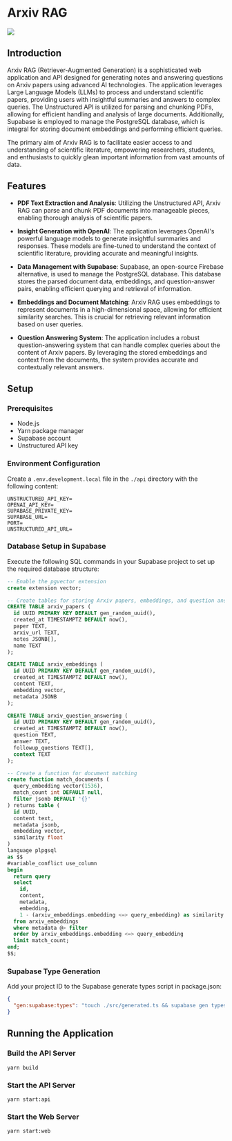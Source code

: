 # Arxiv RAG

![](https://raw.githubusercontent.com/extrawest/Arxiv-RAG/main/preview.gif)

## Introduction

Arxiv RAG (Retriever-Augmented Generation) is a sophisticated web application and API designed for generating notes and answering questions on Arxiv papers using advanced AI technologies. The application leverages Large Language Models (LLMs) to process and understand scientific papers, providing users with insightful summaries and answers to complex queries. The Unstructured API is utilized for parsing and chunking PDFs, allowing for efficient handling and analysis of large documents. Additionally, Supabase is employed to manage the PostgreSQL database, which is integral for storing document embeddings and performing efficient queries.

The primary aim of Arxiv RAG is to facilitate easier access to and understanding of scientific literature, empowering researchers, students, and enthusiasts to quickly glean important information from vast amounts of data.

## Features

- **PDF Text Extraction and Analysis**: Utilizing the Unstructured API, Arxiv RAG can parse and chunk PDF documents into manageable pieces, enabling thorough analysis of scientific papers.
  
- **Insight Generation with OpenAI**: The application leverages OpenAI's powerful language models to generate insightful summaries and responses. These models are fine-tuned to understand the context of scientific literature, providing accurate and meaningful insights.

- **Data Management with Supabase**: Supabase, an open-source Firebase alternative, is used to manage the PostgreSQL database. This database stores the parsed document data, embeddings, and question-answer pairs, enabling efficient querying and retrieval of information.

- **Embeddings and Document Matching**: Arxiv RAG uses embeddings to represent documents in a high-dimensional space, allowing for efficient similarity searches. This is crucial for retrieving relevant information based on user queries.

- **Question Answering System**: The application includes a robust question-answering system that can handle complex queries about the content of Arxiv papers. By leveraging the stored embeddings and context from the documents, the system provides accurate and contextually relevant answers.

## Setup

### Prerequisites

- Node.js
- Yarn package manager
- Supabase account
- Unstructured API key

### Environment Configuration

Create a `.env.development.local` file in the `./api` directory with the following content:

```
UNSTRUCTURED_API_KEY=
OPENAI_API_KEY=
SUPABASE_PRIVATE_KEY=
SUPABASE_URL=
PORT=
UNSTRUCTURED_API_URL=
```

### Database Setup in Supabase

Execute the following SQL commands in your Supabase project to set up the required database structure:

```sql
-- Enable the pgvector extension
create extension vector;

-- Create tables for storing Arxiv papers, embeddings, and question answering data
CREATE TABLE arxiv_papers (
  id UUID PRIMARY KEY DEFAULT gen_random_uuid(),
  created_at TIMESTAMPTZ DEFAULT now(),
  paper TEXT,
  arxiv_url TEXT,
  notes JSONB[],
  name TEXT
);

CREATE TABLE arxiv_embeddings (
  id UUID PRIMARY KEY DEFAULT gen_random_uuid(),
  created_at TIMESTAMPTZ DEFAULT now(),
  content TEXT,
  embedding vector,
  metadata JSONB
);

CREATE TABLE arxiv_question_answering (
  id UUID PRIMARY KEY DEFAULT gen_random_uuid(),
  created_at TIMESTAMPTZ DEFAULT now(),
  question TEXT,
  answer TEXT,
  followup_questions TEXT[],
  context TEXT
);

-- Create a function for document matching
create function match_documents (
  query_embedding vector(1536),
  match_count int DEFAULT null,
  filter jsonb DEFAULT '{}'
) returns table (
  id UUID,
  content text,
  metadata jsonb,
  embedding vector,
  similarity float
)
language plpgsql
as $$
#variable_conflict use_column
begin
  return query
  select
    id,
    content,
    metadata,
    embedding,
    1 - (arxiv_embeddings.embedding <=> query_embedding) as similarity
  from arxiv_embeddings
  where metadata @> filter
  order by arxiv_embeddings.embedding <=> query_embedding
  limit match_count;
end;
$$;
```

### Supabase Type Generation

Add your project ID to the Supabase generate types script in package.json:

```json
{
  "gen:supabase:types": "touch ./src/generated.ts && supabase gen types typescript --schema public > ./src/generated.ts --project-id <YOUR_PROJECT_ID>"
}
```

## Running the Application

### Build the API Server

```shell
yarn build
```

### Start the API Server

```shell
yarn start:api
```

### Start the Web Server

```shell
yarn start:web
```
